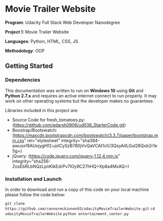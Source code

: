 # Movie Trailer Website

**Program**: Udacity Full Stack Web Developer Nanodegree

**Project 1**: Movie Trailer Website

**Languages**: Python, HTML, CSS, JS

**Methodology**: OOP

## Getting Started

### Dependencies

This documentation was written to run on **Windows 10** using **Git** and **Python 2.7.x** and requires an active internet connect to run properly.
It may work on other operating systems but the developer makes no guarantees.

Libraries included in this project are:
* Source Code for fresh_tomatoes.py: (https://github.com/adarsh0806/ud036_StarterCode.git)
* Boostrap/Bootswatch: (https://maxcdn.bootstrapcdn.com/bootswatch/3.3.7/paper/bootstrap.min.css" rel="stylesheet" integrity="sha384-awusxf8AUojygHf2+joICySzB780jVvQaVCAt1clU3QsyAitLGul28Qxb2r1e5g+)
* jQuery: (https://code.jquery.com/jquery-1.12.4.min.js" integrity="sha256-ZosEbRLbNQzLpnKIkEdrPv7lOy9C27hHQ+Xp8a4MxAQ=)

### Installation and Launch

In order to download and run a copy of this code on your local machine please follow the code below:

`git clone https://github.com/connormckinnon93/udacityMovieTrailerWebsite.git`
`cd udacityMovieTrailerWebsite`
`python entertainment_center.py`

